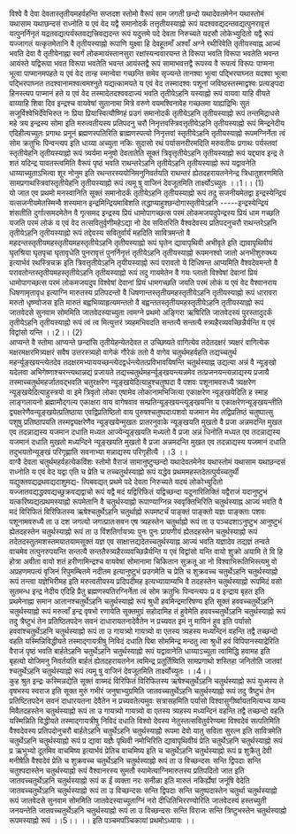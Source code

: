 

  
विश्वे वै देवा देवतास्तृतीयमहर्वहन्ति सप्तदश स्तोमो वैरूपं साम जगती छन्दो यथादेवतमेनेन यथास्तोमं यथासाम यथाछन्दसं राध्नोति य एवं वेद यद्वै समानोदर्कं तत्तृतीयस्याह्नो रूपं यदश्ववद्यदन्तवद्यत्पुनरावृत्तं यत्पुनर्निनृतं यद्रतवद्यत्पर्यस्तवद्यत्त्रिवद्यदन्त रूपं यदुत्तमे पदे देवता निरुच्यते यदसौ लोकेभ्युदितो यद्वै रूपं यज्जागतं यत्कृतमेतानि वै तृतीयस्याह्नो रूपाणि युक्ष्वा हि देवहूतमाँ अश्वाँ अग्ने रथीरिवेति तृतीयस्याह्न आज्यं भवति देवा वै तृतीयेनाह्ना स्वर्गं लोकमायंस्तानसुरा रक्षांस्यन्ववारयन्त ते विरूपा भवति विरूपा भवतेति भवन्त आयंस्ते यद्विरूपा भवत विरूपा भवतेति भवन्त आयंस्तद्वै रूपं सामाभवत्तद्वै रूपस्य वै रूपत्वं विरूपः पाप्मना भूत्वा पाप्मानमपहते य एवं वेद तान्ह स्मान्वेवा गच्छन्ति समेव सृज्यन्ते तानश्वा भूत्वा पद्भिरपाघ्नत यदश्वा भूत्वा पद्भिरपाघ्नत तदश्वानामश्वत्वमश्नुते यद्यत्कामयते य एवं वेद तस्मादश्वः पशूनां जविष्ठस्तस्माद्वश्वः प्रत्यङ्पदा हिनस्त्यप पाप्मानं हते य एवं वेद तस्मादेतदश्ववदाज्यं भवति तृतीयेऽहनि यस्याह्नो रूपं वायवा याहि वीयते वाय्याहि शिवा दिव इन्द्रश्च वायवेषां सुतानामा मित्रे वरुणे वयमश्विनावेह गच्छतमा याह्यद्रिभिः सुतं सजूर्विश्वेभिर्देवेभिरुत नः प्रिया प्रियास्वित्यौष्णिहं प्रउगं समानोदर्कं तृतीयेऽहनि तृतीयस्याह्नो रूपं तन्तमिद्राधसे महे त्रय इन्द्रस्य सोमा इति मरुत्वतीयस्य प्रतिपदनु चरौ निनृत्तवस्त्रिवत्तृतीयेऽहनि तृतीयस्याह्नो रूपं मिन्द्रनेदीय एदिहीत्यच्युतः प्रगाथः प्रनूनं ब्रह्मणस्पतिरिति ब्राह्मणस्पत्यो निनृत्तवां स्तृतीयेऽहनि तृतीयस्याह्नो रूपमग्निर्नेता त्वं सोम क्रतुभिः पिन्वन्त्यप इति धाय्या अच्युता नकिः सुदासो रथं पर्यासनरीरमदिति मरुवतीयः प्रगाथः पर्यस्तवां स्तृतीयेहनि तृतीयस्याह्नो रूपं त्र्यर्यमा मनुषो देवतातेति सूक्तं त्रिवृत्तृतीयेऽहनि तृतीयस्याह्नो रूपं यद्द्याव इन्द्र ते शतं यदिन्द्र यावतस्त्वमिति वैरूपं पृष्ठं भवति राथन्तरेऽहनि तृतीयेऽहनि तृतीयस्याह्नो रूपं यद्वावनेति धाय्याच्युताऽभित्वा शूर नोनुम इति रथन्तरस्ययोनिमनुनिवर्तयति राथन्तरं ह्येतदहरायतनेनेन्द्र त्रिधातुशरणमिति सामप्रगाथस्त्रिवांस्तृतीयेहनि तृतीयस्याह्नो रूपं त्यमू षु वाजिनं देवजूतमिति तार्क्ष्योऽच्युतः ।।1।। (1)  
यो जात एव प्रथमो मनस्वानिति सूक्तं समानोदर्कं तृतीयेऽहनि तृतीयस्याह्नो रूपं तदु सजनीयमेतद्वा इन्द्रस्येन्द्रियं यत्सजनीयमेतस्मिन्वै शस्यमान इन्द्रमिन्द्रियमाविशति तद्धाप्याहुश्छन्दोगास्तृतीयेऽहनि -----इन्द्रस्येन्द्रियं शंसतीति दुर्गात्समदमेतेन वै गृत्समद इन्द्रस्य प्रियं धामोपागच्छत्स परमं लोकमजयदुपेन्द्रस्य प्रियं धाम गच्छति यजति परमं लोकं य एवं वेद तत्सवितुर्वृणीमहेऽद्या नो देव सवितरिति वैश्वदेवस्य प्रतिपदनुचरौ राथन्तरेऽहनि तृतीयेऽहनि तृतीयस्याह्नो रूपं तद्देवस्य सवितुर्वार्यं महदिति सावित्रमन्तो वै महदन्तस्तृतीयमहस्तृतीयमहस्तृतीयेऽहनि तृतीयस्याह्नो रूपं घृतेन द्यावापृथिवी अभीवृते इति द्यावापृथिवीयं घृतश्रिया घृतपृचा घृतावृधेति पुनरावृत्तं पुनर्निनृत्तं तृतीयेऽहनि तृतीयस्याह्नो रूपमनश्वो जातो अनभीशुरुक्थ्य इत्यार्भवं रथस्त्रिचक्र इति त्रिवत्तृतीयेऽहनि तृयीयस्याह्नो रूपं परावतो ये दिधिषन्त आप्यमिति वैश्वदेवमन्तो वै परावतोन्तस्तृतीयमहस्तृतीयेऽहनि तृतीयस्याह्नो रूपं तदु गायमेतेन वै गयः प्लातो विश्वेषां देवानां प्रियं धामोपागच्छत्स परमं लोकमजयदुप विश्वेषां देवानां प्रियं धामगच्छति जयति परमं लोकं य एवं वेद वैश्वानराय धिषणामृतावृध इत्याग्नि मारुतस्य प्रतिपदन्तो वै धिषणान्तस्तृतीयमहस्तृतीयेऽहनि तृतीयस्याह्नो रूपं धारावरा मरुतो धृष्ण्वोजस इति मारुतं बह्वभिव्याहृत्यमन्ततो वै बह्वन्ततस्तृतीयमहस्तृतीयेऽहनि तृतीयस्याह्नो रूपं जातवेदसे सुनवाम सोममिति जातवेदस्याच्युता त्वमग्ने प्रथमो अङ्गिरा ऋषिरिति जातवेदस्यं पुरस्तादुदर्कं तृतीयेऽहनि तृतीयस्याह्नो रूपं त्वं त्व मित्युत्तरं त्र्यहमभिवदति सन्तत्यै सन्तत्यै स्त्र्यहैरव्यवच्छिन्नैर्यन्ति य एवं विद्वांसो यन्ति ।।2।। (2)  
आप्यन्ते वै स्तोमा आप्यन्ते छन्दांसि तृतीयेहन्येतदेवत त उच्छिष्यते वागित्येव तदेतदक्षरं त्र्यक्षरं वागित्येक मक्षरमक्षरमित्र्यक्षरं सवैष उत्तरस्त्र्यहो वागेकं गौरेकं ततो वै वागेव चतुर्थमहर्वहति तद्यच्चतुर्थ महर्न्यूङ्खयन्त्येतदेव तदक्षरमभ्याययच्छन्त्येदद्वर्धन्त्येतत्प्रविभावयिषन्ति चतुर्थस्याह्न उद्यत्या अन्नं वै न्यूङ्खो यदेलवा अभिगेष्णाश्चरन्त्यथान्नद्यं प्रजायते तद्यच्चतुर्थमहर्न्यूङ्खयन्त्यन्नमेव तत्प्रजनयन्त्यन्नाद्यस्य प्रजायै तस्माच्चतुर्थमहर्जातवद्भवति चतुरक्षरेण न्यूङ्खयेदित्याहुश्चतुष्पदा वै पशवः पशूनामवरुध्यै त्र्यक्षरेण न्यूङ्खयेदित्याहुस्त्रयो वा इमे त्रिवृतो लोका एषामेव लोकानामभिजित्या एकाक्षरेण न्यूङ्खयेदिति ह स्माह लाङ्गलायनो ब्रह्मामौद्गल्य एकाक्षरा वाय वागेषवाव सम्प्रतिन्यूङ्खयन्त्यूङ्खयन्ति य एकाक्षरेणन्यूङ्खयन्तीति द्व्यक्षरेणैवन्यूङ्खयेत्प्रतिष्ठाया एवद्विप्रतिष्ठितो वाय पुरुषश्चतुष्पदाःपशवो यजमान मेव तद्विप्रतिष्ठं चतुष्पात्सु पशुषु प्रतिष्ठापयति तस्मद्व्यक्षरेणैव न्यूङ्खयेन्मुखतः प्रातरनुवाके न्यूङ्खयति मुखतो वै प्रजा अन्नमदन्ति मुखत एव तदन्नाद्यस्य यजमान दधाति मध्यत आज्येन्यूङ्खयति मध्यतो वै प्रजा अन्नं धिनोति मध्यत एव तदन्नाद्यस्य यजमानं दधाति मुखतो मध्यन्दिने न्यूङ्खयति मुखतो वै प्रजा अन्नमदन्ति मुखत एव तदन्नाद्यस्य यजमानं दधाति तदुभयतोन्यूङ्खं परिगृह्णाति सवनाभ्या मन्नाद्यस्य परिगृहीत्यै ।।3 ।।  
वाग्वै देवता चतुर्थमहर्वहत्येकविंशः स्तोमो वैराजं सामानुष्टुप्छन्दो यथादेवतमेनेव यथास्तोमं यथासाम यथाछन्दसं राध्नोति य एवं वेद यद्वा एति च प्रेति च तच्चतुर्थस्याह्नो रूपं यद्धेव प्रथममहस्तदेतत्पुर्यच्चतुर्थी यद्युक्तवद्यद्रथवद्यदाशुमद्य- त्पिबवद्यत् प्रथमे पदे देवता निरुच्यते यदयं लोकोभ्युदितो यज्जातवद्यद्धववद्यच्छुक्रवद्यद्वाचो रूपं यद्वै मदं यद्विरिफितं यद्विच्छन्दा यदूनारितिक्तिं यद्वैराजं यदानुष्टुभं यत्करिष्यद्यत्प्रथमस्याह्नो रूपमेतानि वै चतुर्थस्याह्नो रूपाण्याग्निन्न स्ववृक्तिभिरिति चतुर्थस्याह्न आज्यं भवति वै मदं विरिफितं विरिफितस्य ऋषेश्चतुर्थेऽहनि चतुर्थाह्नो रूपमष्टर्चं पाङ्क्तं पाङ्क्तो यज्ञः पाङ्क्ताः पशवः पशूनामवरुध्यै ता उ दश जगत्यो जगत्प्रातःसवन एष त्र्यहस्तेन चतुर्थाह्नो रूपं ता उ पञ्चदशाऽनुष्टुभ आनुष्टुभं ह्येतदहस्तेन चतुर्थस्याह्नो रूपं ता उ विंशतिर्गायत्र्यः पुनः पुनः प्रायणीयं ह्येतदहस्तेन चतुर्थस्याह्नो रूपं तदेतदस्तुतमशस्तमयातयामसूक्तं यज्ञ एव साक्षात्तद्यदेतच्चतुर्थस्याह्न आज्यं भवति यज्ञादेव तद्यज्ञं तन्वते वाचमेव तत्पुनरुपयन्ति सन्तत्यै सन्ततैस्त्र्यहैरव्यवच्छिन्नैर्यन्ति य एवं विद्वांसो यन्ति वायो शुक्रो अयामि ते वि हि होत्रा अवीता वायो शतं हरीणामिन्द्रश्च वायवेषां सोमानामा चिकितान सुक्रतू आ नो विश्वाभिरूतिभिस्त्यमु वो अप्रहणमपत्यं वृजिनं रिपुमम्बितमे नदीतम इत्यानुष्टुभं प्रउगमेति च प्रेति च शुक्रवच्च चतुर्थेऽहनि चतुर्थस्याह्नो रूपं तन्त्वा यज्ञेभिरीमह इति मरुत्वतीयस्य प्रदिपदीमह इत्यभ्यायाम्यभि वै तदहस्तेन चतुर्थस्याह्नो रूपमिदं वसो सुतमन्ध इन्द्र नेदीय एदिहि प्रैतु ब्रह्मणस्पतिरग्निर्नेता त्वं सोम क्रतुभिः पिन्वन्त्यपः प्र व इन्द्राय बृहत इति प्रथमेनाह्ना समान आतानश्चतुर्थेऽहनि चतुर्थस्याह्नो रूपं श्रुधी हवमिन्द्रमारिषण्य इति सूक्तं हववच्चतुर्थेऽहनि चतुर्थस्याह्नो रूपं मरुत्वाँ इन्द्र वृषभो रणायेति सूक्तमुग्रं सहोदामिह तं हुवेमेति हववच्चतुर्थेऽहनि चतुर्थस्याह्नो रूपं तदु त्रैष्टुभं तेन प्रतिष्ठितपदेन सवनं दाधारायतनादेवैतेन न प्रच्यवत इमं नु मायिनं हुव इति पर्यासो हववांश्चतुर्थेऽहनि चतुर्थस्याह्नो रूपं ता उ गायत्र्यो गायत्र्यो वा एतस्य त्र्यहस्य मध्यन्दिनं वहन्ति तद्वै तच्छन्दो वहति यस्मिन्निविद्धीयते तस्माद्गायत्रीषु निविदं दधाति पिबा सोममिन्द्र मन्दतु त्वा श्रुधी हवं विपिपानस्याद्रेरिति वैराजं पृष्ठं भवति बार्हतेऽहनि चतुर्थेऽहनि चतुर्थस्याह्नो रूपं यद्वावानेति धाय्याऽच्युता त्वामिद्धि हवामह इति बृहत्यो योजिमनु निवर्तयति बार्हतं ह्येतदहरायतनेन त्वमिन्द्र प्रतूर्तिष्विति सामप्रगाथो शस्तिहा जनितोति जातवां श्चतुर्थेऽहनि चतुर्थस्याह्नो रूपं त्यमू षु वाजिनं देवजूतमिति तार्क्ष्योच्युतः ।।4।।  
कुह श्रुत इन्द्रः कस्मिन्नद्येति सूक्तं वाय्मदं विरिफितं विरिफितस्य ऋषेश्चतुर्थेऽहनि चतुर्थस्याह्नो रूपं युध्मस्य ते वृषभस्य स्वराज इति सूक्त मुरुं गभीरं जनुषाभ्युग्रमिति जातवच्चतुर्थेऽहनि चतुर्थस्याह्नो रूपं तदु त्रैष्टुभं तेन प्रतिष्टितपदेन सवनं दाधारयतना देवैतेन न प्रच्यवतेत्यमुवः सत्रासहमिति पर्यासो विश्वासुगीर्ष्वायतमित्यभ्य याम्य मिवैतदहस्तेन चतुर्थस्याह्नो रूपं ता उ गायत्र्यो गायत्र्यो वा एतस्य त्र्यहस्य मध्यन्दिनं वहन्ति तद्वै तच्छन्दो वहति यस्मिन्निति विद्धीयते तस्माद्गायत्रीषु निविदं दधाति विश्वो देवस्य नेतुस्तत्सवितुर्वरेण्यमा विश्वदेवं सत्पतिमिति वैश्वदेवस्य प्रतिपदोनुचरौ बार्हतेऽहनि चतुर्थेऽहनि चतुर्थस्याह्नो रूपमा देवो यातु सविता सुरत्न इति सावित्रमेति चतुर्थेऽहनि चतुर्थस्याह्नो रूपं प्र द्यावा यज्ञैः पृथिवी नमोभिरिति द्यावापृथिवीयं प्रेति चतुर्थेऽहनि चतुर्थस्याह्नो रूपं प्र ऋभुभ्यो दूतमिव वाचमिष्य इत्यार्भवं प्रेतिच वाचमिष्य इति च चतुर्थेऽहनि चतुर्थस्याह्नो रूपं प्र शुक्रैतु देवी मनीषेति वैश्वदेवं प्रेति च शुक्रवच्च चतुर्थेऽहनि चतुर्थस्याह्नो रूपं ता उ विच्छन्दसः सन्ति द्विपदाः सन्ति चतुश्पदास्तेन चतुर्थस्याह्नो रूपं वैश्वानरस्य सुमतौ स्यामेत्याग्निमारुतस्य प्रतिपदितो जात इति जातवच्चतुर्थेऽहनि चतुर्थस्याह्नो रूपं क ईं व्यक्ता नरः सनीळा इति मारुतं नकिर्ह्येषां जनूंषि वेदेति जातवच्चतुर्थेऽहनि चतुर्थस्याह्नो रूपं ता उ विच्छन्दसः सन्ति द्विपदाः सन्ति चतुष्पदास्तेन चतुर्था चतुर्थस्याह्नो रूपं जातवेदसे सुनवाम सोममिति जातवेदस्याच्युताग्निं नरो दीधितिभिररण्योरिति जातवेदस्यं हस्तच्युती जनयन्तेति जातवच्चतुर्थेऽहनि चतुर्थस्याह्नो रूपं ता उ विच्छन्दसः सन्ति विराजः सन्ति त्रिष्टुभस्तेन चतुर्थस्याह्नो रूपमस्याह्नो रूपं ।।5।। ।। इति पञ्चमपञ्चिकायां प्रथमोऽध्यायः ।।  
